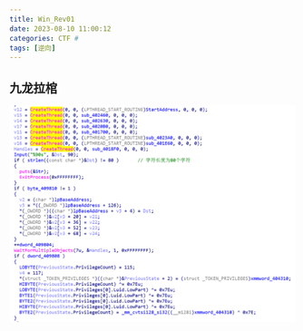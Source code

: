 ```yaml
---
title: Win_Rev01
date: 2023-08-10 11:00:12
categories: CTF #
tags: [逆向]
---
```


## 九龙拉棺

![1691764840274](Nepctf01/1691764840274.png)
